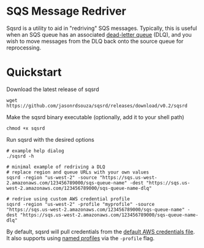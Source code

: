 # SQS Message Redriver
Sqsrd is a utility to aid in "redriving" SQS messages. Typically, this is useful when an SQS queue has an associated [dead-letter queue](https://docs.aws.amazon.com/AWSSimpleQueueService/latest/SQSDeveloperGuide/sqs-dead-letter-queues.html) (DLQ), and you wish to move messages from the DLQ back onto the source queue for reprocessing.

# Quickstart
Download the latest release of sqsrd
```
wget https://github.com/jasonrdsouza/sqsrd/releases/download/v0.2/sqsrd
```

Make the sqsrd binary executable (optionally, add it to your shell path)
```
chmod +x sqsrd
```

Run sqsrd with the desired options
```
# example help dialog
./sqsrd -h

# minimal example of redriving a DLQ
# replace region and queue URLs with your own values
sqsrd -region "us-west-2" -source "https://sqs.us-west-2.amazonaws.com/123456789000/sqs-queue-name" -dest "https://sqs.us-west-2.amazonaws.com/123456789000/sqs-queue-name-dlq"

# redrive using custom AWS credential profile
sqsrd -region "us-west-2" -profile "myprofile" -source "https://sqs.us-west-2.amazonaws.com/123456789000/sqs-queue-name" -dest "https://sqs.us-west-2.amazonaws.com/123456789000/sqs-queue-name-dlq"
```

By default, sqsrd will pull credentials from the [default AWS credentials file](https://docs.aws.amazon.com/cli/latest/userguide/cli-configure-files.html). It also supports using [named profiles](https://docs.aws.amazon.com/cli/latest/userguide/cli-configure-profiles.html) via the `-profile` flag.
